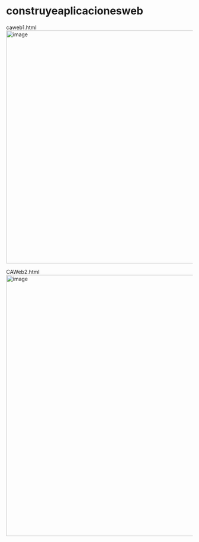 # construyeaplicacionesweb

caweb1.html <br>
<img width="529" height="627" alt="image" src="https://github.com/user-attachments/assets/5f6a5d8f-f204-41bc-96c6-48e6c189e313" />

CAWeb2.html <br>
<img width="1348" height="703" alt="image" src="https://github.com/user-attachments/assets/d4291d74-9f54-4714-8118-71937a76497d" />
